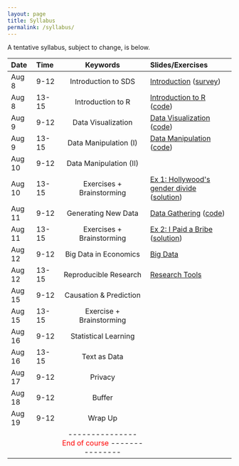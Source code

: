 ```yaml
---
layout: page
title: Syllabus
permalink: /syllabus/
---
```


A tentative syllabus, subject to change, is below.

|Date|Time|Keywords|Slides/Exercises|
|:----|:-----|:-----:|:-----|
|Aug 8| 9-12 | Introduction to SDS | [Introduction](https://sebastianbarfort.github.io/sds_summer/slides/intro.pdf) ([survey](https://sebastianbarfort.typeform.com/to/Rs3G3f))
|Aug 8| 13-15 | Introduction to R | [Introduction to R](https://sebastianbarfort.github.io/sds_summer/slides/intro_R.pdf) ([code](https://sebastianbarfort.github.io/sds_summer/code/intro_R.R))
|Aug 9| 9-12 | Data Visualization | [Data Visualization](https://sebastianbarfort.github.io/sds_summer/slides/visualization.pdf) ([code](https://sebastianbarfort.github.io/sds_summer/code/visualization.R))
|Aug 9| 13-15 | Data Manipulation (I) | [Data Manipulation](https://sebastianbarfort.github.io/sds_summer/slides/manipulation.pdf) ([code](https://sebastianbarfort.github.io/sds_summer/code/manipulation.R))
|Aug 10| 9-12 | Data Manipulation (II) |  
|Aug 10| 13-15 | Exercises + Brainstorming | [Ex 1: Hollywood's gender divide](https://sebastianbarfort.github.io/sds_summer/posts/2016/08/05/exercise-1.html) ([solution](https://sebastianbarfort.github.io/sds_summer/code/exercise1.R))
|Aug 11| 9-12 | Generating New Data | [Data Gathering](https://sebastianbarfort.github.io/sds_summer/slides/gathering.pdf) ([code](https://sebastianbarfort.github.io/sds_summer/code/gathering.R))
|Aug 11| 13-15 | Exercises + Brainstorming  |  [Ex 2: I Paid a Bribe](https://sebastianbarfort.github.io/sds_summer/posts/2016/08/06/exercise-2.html) ([solution](https://sebastianbarfort.github.io/sds_summer/code/exercise2.R))
|Aug 12| 9-12 |  Big Data in Economics | [Big Data](https://sebastianbarfort.github.io/sds_summer/slides/bigdata.pdf)
|Aug 12| 13-15 | Reproducible Research | [Research Tools](https://sebastianbarfort.github.io/sds_summer/slides/tools.pdf)
|Aug 15| 9-12 |  Causation & Prediction |  
|Aug 15| 13-15 | Exercise + Brainstorming |  
|Aug 16| 9-12 |  Statistical Learning |  
|Aug 16| 13-15 | Text as Data |  
|Aug 17| 9-12 |  Privacy |  
|Aug 18| 9-12 |  Buffer |  
|Aug 19| 9-12 |  Wrap Up |  
| | | ---------------  <font color="red"> End of course </font> --------------- | |
